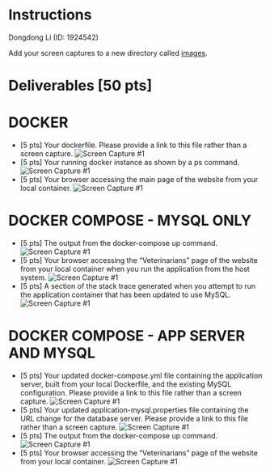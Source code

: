 # Instructions
Dongdong Li (ID: 1924542)

Add your screen captures to a new directory called [images](images).


# Deliverables [50 pts]

# DOCKER        
- [5 pts] Your dockerfile. Please provide a link to this file rather than a screen capture.
![Screen Capture #1](images/1.png)
- [5 pts] Your running docker instance as shown by a ps command.
![Screen Capture #1](images/2.png)
- [5 pts] Your browser accessing the main page of the website from your local container.
![Screen Capture #1](images/3.png)

# DOCKER COMPOSE - MYSQL ONLY
- [5 pts] The output from the docker-compose up command.
![Screen Capture #1](images/4.png)
- [5 pts] Your browser accessing the “Veterinarians” page of the website from your local container
when you run the application from the host system.
![Screen Capture #1](images/5.png)
- [5 pts] A section of the stack trace generated when you attempt to run the application
container that has been updated to use MySQL.
![Screen Capture #1](images/6.png)

# DOCKER COMPOSE - APP SERVER AND MYSQL
- [5 pts] Your updated docker-compose.yml file containing the application server, built from
your local Dockerfile, and the existing MySQL configuration. Please provide a link
to this file rather than a screen capture.
![Screen Capture #1](images/7.png)
- [5 pts] Your updated application-mysql.properties file containing the URL change for
the database server. Please provide a link to this file rather than a screen capture.
![Screen Capture #1](images/8.png)
- [5 pts] The output from the docker-compose up command.
![Screen Capture #1](images/9.png)
- [5 pts] Your browser accessing the “Veterinarians” page of the website from your local container.
![Screen Capture #1](images/10.png)

